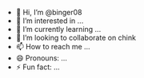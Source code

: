 - 👋 Hi, I’m @binger08
- 👀 I’m interested in ...
- 🌱 I’m currently learning ...
- 💞️ I’m looking to collaborate on chink
- 📫 How to reach me ...
- 😄 Pronouns: ...
- ⚡ Fun fact: ...

<!---
binger08/binger08 is a ✨ special ✨ repository because its `README.md` (this file) appears on your GitHub profile.
You can click the Preview link to take a look at your changes.
--->
